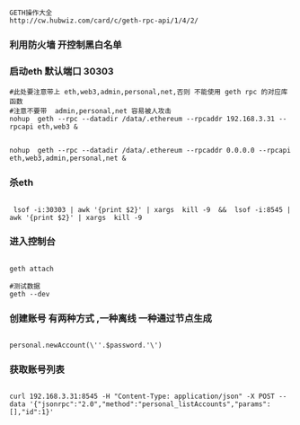 ```
GETH操作大全
http://cw.hubwiz.com/card/c/geth-rpc-api/1/4/2/
```
### 利用防火墙 开控制黑白名单


### 启动eth  默认端口 30303

```shell
#此处要注意带上 eth,web3,admin,personal,net,否则 不能使用 geth rpc 的对应库函数
#注意不要带  admin,personal,net 容易被人攻击
nohup  geth --rpc --datadir /data/.ethereum --rpcaddr 192.168.3.31 --rpcapi eth,web3 &


nohup  geth --rpc --datadir /data/.ethereum --rpcaddr 0.0.0.0 --rpcapi eth,web3,admin,personal,net &

```

### 杀eth
```shell

 lsof -i:30303 | awk '{print $2}' | xargs  kill -9  &&  lsof -i:8545 | awk '{print $2}' | xargs  kill -9 
```


### 进入控制台

```shell

geth attach

#测试数据
geth --dev  
```

### 创建账号 有两种方式 ,一种离线  一种通过节点生成

```shell

personal.newAccount(\''.$password.'\')
```

### 获取账号列表

```shell

curl 192.168.3.31:8545 -H "Content-Type: application/json" -X POST --data '{"jsonrpc":"2.0","method":"personal_listAccounts","params":[],"id":1}'

```